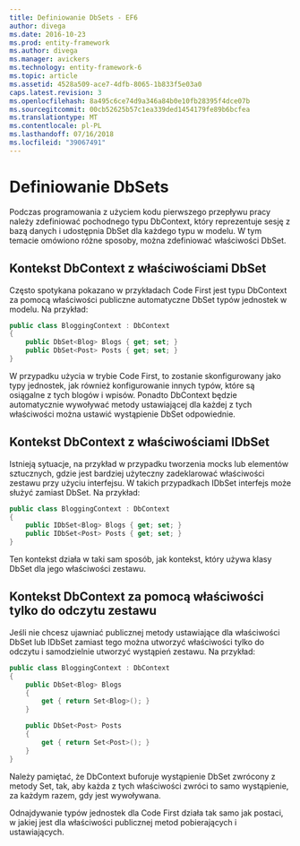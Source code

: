 ```yaml
---
title: Definiowanie DbSets - EF6
author: divega
ms.date: 2016-10-23
ms.prod: entity-framework
ms.author: divega
ms.manager: avickers
ms.technology: entity-framework-6
ms.topic: article
ms.assetid: 4528a509-ace7-4dfb-8065-1b833f5e03a0
caps.latest.revision: 3
ms.openlocfilehash: 8a495c6ce74d9a346a84b0e10fb28395f4dce07b
ms.sourcegitcommit: 00cb52625b57c1ea339ded1454179fe89b6bcfea
ms.translationtype: MT
ms.contentlocale: pl-PL
ms.lasthandoff: 07/16/2018
ms.locfileid: "39067491"
---
```

# <a name="defining-dbsets"></a>Definiowanie DbSets
Podczas programowania z użyciem kodu pierwszego przepływu pracy należy zdefiniować pochodnego typu DbContext, który reprezentuje sesję z bazą danych i udostępnia DbSet dla każdego typu w modelu. W tym temacie omówiono różne sposoby, można zdefiniować właściwości DbSet.  

## <a name="dbcontext-with-dbset-properties"></a>Kontekst DbContext z właściwościami DbSet  

Często spotykana pokazano w przykładach Code First jest typu DbContext za pomocą właściwości publiczne automatyczne DbSet typów jednostek w modelu. Na przykład:  

``` csharp
public class BloggingContext : DbContext
{
    public DbSet<Blog> Blogs { get; set; }
    public DbSet<Post> Posts { get; set; }
}
```  

W przypadku użycia w trybie Code First, to zostanie skonfigurowany jako typy jednostek, jak również konfigurowanie innych typów, które są osiągalne z tych blogów i wpisów. Ponadto DbContext będzie automatycznie wywoływać metody ustawiającej dla każdej z tych właściwości można ustawić wystąpienie DbSet odpowiednie.  

## <a name="dbcontext-with-idbset-properties"></a>Kontekst DbContext z właściwościami IDbSet  

Istnieją sytuacje, na przykład w przypadku tworzenia mocks lub elementów sztucznych, gdzie jest bardziej użyteczny zadeklarować właściwości zestawu przy użyciu interfejsu. W takich przypadkach IDbSet interfejs może służyć zamiast DbSet. Na przykład:  

``` csharp
public class BloggingContext : DbContext
{
    public IDbSet<Blog> Blogs { get; set; }
    public IDbSet<Post> Posts { get; set; }
}
```  

Ten kontekst działa w taki sam sposób, jak kontekst, który używa klasy DbSet dla jego właściwości zestawu.  

## <a name="dbcontext-with-read-only-set-properties"></a>Kontekst DbContext za pomocą właściwości tylko do odczytu zestawu  

Jeśli nie chcesz ujawniać publicznej metody ustawiające dla właściwości DbSet lub IDbSet zamiast tego można utworzyć właściwości tylko do odczytu i samodzielnie utworzyć wystąpień zestawu. Na przykład:  

``` csharp
public class BloggingContext : DbContext
{
    public DbSet<Blog> Blogs
    {
        get { return Set<Blog>(); }
    }

    public DbSet<Post> Posts
    {
        get { return Set<Post>(); }
    }
}
```  

Należy pamiętać, że DbContext buforuje wystąpienie DbSet zwrócony z metody Set, tak, aby każda z tych właściwości zwróci to samo wystąpienie, za każdym razem, gdy jest wywoływana.  

Odnajdywanie typów jednostek dla Code First działa tak samo jak postaci, w jakiej jest dla właściwości publicznej metod pobierających i ustawiających.  
